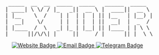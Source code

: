 <div align="center">
<pre>
  _____  __  __  _____  _____   ______  _____  
 | ____| \ \/ / |_   _||  __ \ |  ____||  __ \ 
 | |__    \  /    | |  | |  | || |__   | |__) |
 |  __|    \/     | |  | |  | ||  __|  |  _  / 
 | |____  /  \   _| |_ | |__| || |____ | | \ \ 
 |______||/\/\| |_____||_____/ |______||_|  \_\
</pre>
</div>
  
  
  <div id="badges" align="center">
    <a href="https://exider.tech">
      <img src="https://img.shields.io/badge/Website-3b5998?style=for-the-badge&logo=google-chrome&logoColor=white" alt="Website Badge"/>
    </a>
    <a href="mailto:contact@exider.tech">
      <img src="https://img.shields.io/badge/Email-D14836?style=for-the-badge&logo=gmail&logoColor=white" alt="Email Badge"/>
    </a>
    <a href="https://t.me/ex1d3r">
      <img src="https://img.shields.io/badge/Telegram-2CA5E0?style=for-the-badge&logo=telegram&logoColor=white" alt="Telegram Badge"/>
    </a>
  </div>
</div>
